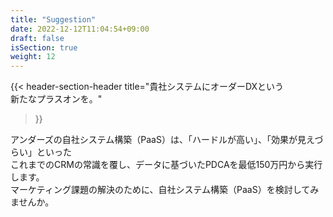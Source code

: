 ```yaml
---
title: "Suggestion"
date: 2022-12-12T11:04:54+09:00
draft: false
isSection: true
weight: 12
---
```


<div class="bg-white lg:w-11/12 px-2 py-10 md:px-10 lg:py-24 rounded-[74px] mx-auto border-[#1A81B6] border-4">

{{< header-section-header 
    title="貴社システムにオーダーDXという<br class='hidden md:block'><span class='text-[#1A81B6]'>新たなプラスオン</span>を。"
>}}

アンダーズの自社システム構築（PaaS）は、「ハードルが高い」、「効果が見えづらい」といった  
これまでのCRMの常識を覆し、データに基づいたPDCAを最低150万円から実行します。  
マーケティング課題の解決のために、自社システム構築（PaaS）を検討してみませんか。

</div>

